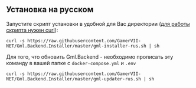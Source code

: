 ## Установка на русском

Запустите скрипт установки в удобной для Вас директории ([для работы скрипта нужен curl](https://losst.pro/ustanovka-curl-v-ubuntu)):

```
curl -s https://raw.githubusercontent.com/GamerVII-NET/Gml.Backend.Installer/master/gml-installer-rus.sh | sh
```

Для того, что обновить Gml.Backend - необходимо прописать эту команду в вашей папке с ```docker-compose.yml``` и ```.env```
```
curl -s https://raw.githubusercontent.com/GamerVII-NET/Gml.Backend.Installer/master/gml-updater-rus.sh | sh
```
